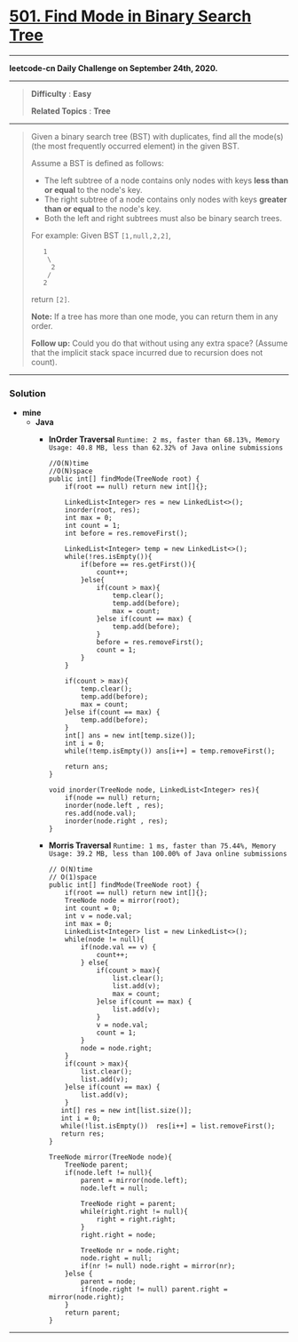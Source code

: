 # [501. Find Mode in Binary Search Tree](https://leetcode.com/problems/find-mode-in-binary-search-tree/)

---

**leetcode-cn Daily Challenge on September 24th, 2020.**

---

> **Difficulty** : **Easy**
>
> **Related Topics** : **Tree**

---

> Given a binary search tree (BST) with duplicates, find all the mode(s) (the most frequently occurred element) in the given BST.
> 
> Assume a BST is defined as follows:
> * The left subtree of a node contains only nodes with keys **less than or equal** to the node's key.
> * The right subtree of a node contains only nodes with keys **greater than or equal** to the node's key.
> * Both the left and right subtrees must also be binary search trees.
> 
> 
> For example:
> Given BST `[1,null,2,2]`,
> ```
>    1
>     \
>      2
>     /
>    2
> ```
> 
> return `[2]`.
> 
> **Note:** If a tree has more than one mode, you can return them in any order.
> 
> **Follow up:** Could you do that without using any extra space? (Assume that the implicit stack space incurred due to recursion does not count).

---


### Solution
* **mine**
  * **Java**
    * **InOrder Traversal** `Runtime: 2 ms, faster than 68.13%, Memory Usage: 40.8 MB, less than 62.32% of Java online submissions`
      ```
      //O(N)time
      //O(N)space
      public int[] findMode(TreeNode root) {
          if(root == null) return new int[]{};

          LinkedList<Integer> res = new LinkedList<>();
          inorder(root, res);
          int max = 0;
          int count = 1;
          int before = res.removeFirst();

          LinkedList<Integer> temp = new LinkedList<>();
          while(!res.isEmpty()){
              if(before == res.getFirst()){
                  count++;
              }else{
                  if(count > max){
                      temp.clear();
                      temp.add(before);
                      max = count;
                  }else if(count == max) {
                      temp.add(before);
                  }
                  before = res.removeFirst();
                  count = 1;
              }
          }

          if(count > max){
              temp.clear();
              temp.add(before);
              max = count;
          }else if(count == max) {
              temp.add(before);
          }
          int[] ans = new int[temp.size()];
          int i = 0;
          while(!temp.isEmpty()) ans[i++] = temp.removeFirst();

          return ans;
      }

      void inorder(TreeNode node, LinkedList<Integer> res){
          if(node == null) return;
          inorder(node.left , res);
          res.add(node.val);
          inorder(node.right , res);
      }
      ```

    * **Morris Traversal** `Runtime: 1 ms, faster than 75.44%, Memory Usage: 39.2 MB, less than 100.00% of Java online submissions`
      ```
      // O(N)time
      // O(1)space
      public int[] findMode(TreeNode root) {
          if(root == null) return new int[]{};
          TreeNode node = mirror(root);
          int count = 0;
          int v = node.val;
          int max = 0;
          LinkedList<Integer> list = new LinkedList<>();
          while(node != null){
              if(node.val == v) {
                  count++;
              } else{
                  if(count > max){
                      list.clear();
                      list.add(v);
                      max = count;
                  }else if(count == max) {
                      list.add(v);
                  }
                  v = node.val;
                  count = 1;
              }
              node = node.right;
          }
          if(count > max){
              list.clear();
              list.add(v);
          }else if(count == max) {
              list.add(v);
          }
         int[] res = new int[list.size()];
         int i = 0;
         while(!list.isEmpty())  res[i++] = list.removeFirst();
         return res;
      }

      TreeNode mirror(TreeNode node){
          TreeNode parent;
          if(node.left != null){
              parent = mirror(node.left);
              node.left = null;

              TreeNode right = parent;
              while(right.right != null){
                  right = right.right;
              }
              right.right = node;

              TreeNode nr = node.right;
              node.right = null;
              if(nr != null) node.right = mirror(nr);
          }else {
              parent = node;
              if(node.right != null) parent.right = mirror(node.right);
          }
          return parent;
      }
      ```

---


